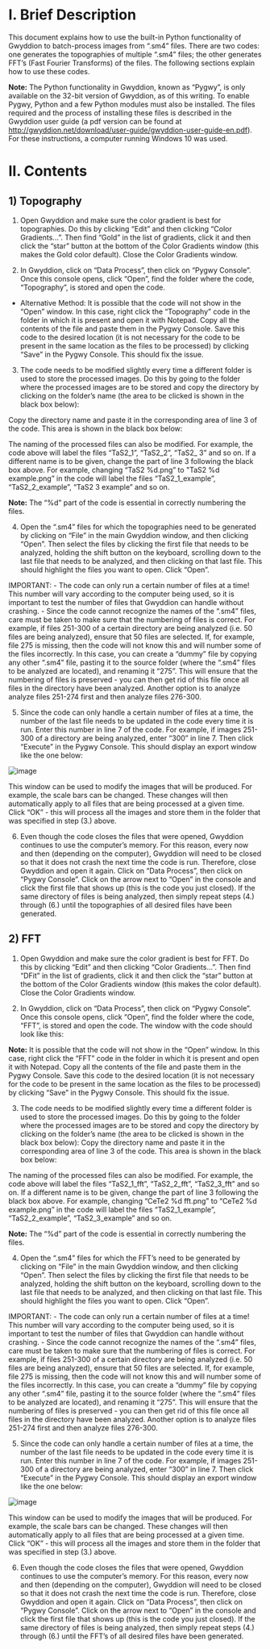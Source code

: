 # I. Brief Description 
This document explains how to use the built-in Python functionality of Gwyddion to batch-process images from “.sm4” files. There are two codes: one generates the topographies of multiple “.sm4” files; the other generates FFT’s (Fast Fourier Transforms) of the files. The following sections explain how to use these codes.

**Note:** The Python functionality in Gwyddion, known as “Pygwy”, is only available on the 32-bit version of Gwyddion, as of this writing. To enable Pygwy, Python and a few Python modules must also be installed. The files required and the process of installing these files is described in the Gwyddion user guide (a pdf version can be found at http://gwyddion.net/download/user-guide/gwyddion-user-guide-en.pdf). For these instructions, a computer running Windows 10 was used.
# II. Contents
## 1) Topography 

1. Open Gwyddion and make sure the color gradient is best for topographies. Do this by clicking “Edit” and then clicking “Color Gradients...”. Then find “Gold” in the list of gradients, click it and then click the “star” button at the bottom of the Color Gradients window (this makes the Gold color default). Close the Color Gradients window.

2. In Gwyddion, click on “Data Process”, then click on “Pygwy Console”. Once this console opens, click “Open”, find the folder where the code, “Topography”, is stored and open the code. 

- Alternative Method: It is possible that the code will not show in the “Open” window. In this case, right click the “Topography” code in the folder in which it is present and open it with Notepad. Copy all the contents of the file and paste them in the Pygwy Console. Save this code to the desired location (it is not necessary for the code to be present in the same location as the files to be processed) by clicking “Save” in the Pygwy Console. This should fix the issue.

3. The code needs to be modified slightly every time a different folder is used to store the processed images. Do this by going to the folder where the processed images are to be stored and copy the directory by clicking on the folder’s name (the area to be clicked is shown in the black box below):

Copy the directory name and paste it in the corresponding area of line 3 of the code. This area is shown in the black box below:

The naming of the processed files can also be modified. For example, the code above will label the files “TaS2_1”, “TaS2_2”, “TaS2_ 3” and so on. If a different name is to be given, change the part of line 3 following the black box above. For example, changing “TaS2 %d.png” to "TaS2 %d example.png” in the code will label the files “TaS2_1_example”, “TaS2_2_example”, “TaS2 3 example” and so on. 

**Note:** The “%d” part of the code is essential in correctly numbering the files.

4. Open the “.sm4” files for which the topographies need to be generated by clicking on “File” in the main Gwyddion window, and then clicking “Open”. Then select the files by clicking the first file that needs to be analyzed, holding the shift button on the keyboard, scrolling down to the last file that needs to be analyzed, and then clicking on that last file. This should highlight the files you want to open. Click “Open”.

IMPORTANT:
    - The code can only run a certain number of files at a time! This number will vary according to the computer being used, so it is important to test the number of files that Gwyddion can handle without crashing.
    - Since the code cannot recognize the names of the “.sm4” files, care must be taken to make sure that the numbering of files is correct. For example, if files 251-300 of a certain directory are being analyzed (i.e. 50 files are being analyzed), ensure that 50 files are selected. If, for example, file 275 is missing, then the code will not know this and will number some of the files incorrectly. In this case, you can create a “dummy” file by copying any other “.sm4” file, pasting it to the source folder (where the “.sm4” files to be analyzed are located), and renaming it “275”. This will ensure that the numbering of files is preserved - you can then get rid of this file once all files in the directory have been analyzed. Another option is to analyze analyze files 251-274 first and then analyze files 276-300.
    
5. Since the code can only handle a certain number of files at a time, the number of the last file needs to be updated in the code every time it is run. Enter this number in line 7 of the code. For example, if images 251-300 of a directory are being analyzed, enter “300” in line 7. Then click “Execute” in the Pygwy Console. This should display an export window like the one below:

![image](https://user-images.githubusercontent.com/60806068/89716282-b4741c80-d979-11ea-8c67-9bf023a288f4.png)

This window can be used to modify the images that will be produced. For example, the scale bars can be changed. These changes will then automatically apply to all files that are being processed at a given time. Click “OK” - this will process all the images and store them in the folder that was specified in step (3.) above.

6. Even though the code closes the files that were opened, Gwyddion continues to use the computer’s memory. For this reason, every now and then (depending on the computer), Gwyddion will need to be closed so that it does not crash the next time the code is run. Therefore, close Gwyddion and open it again. Click on “Data Process”, then click on “Pygwy Console”. Click on the arrow next
to “Open” in the console and click the first file that shows up (this is the code you just closed). If the same directory of files is being analyzed, then simply repeat steps (4.) through (6.) until the topographies of all desired files have been generated.

## 2) FFT
1. Open Gwyddion and make sure the color gradient is best for FFT. Do this by clicking “Edit” and then clicking “Color Gradients...”. Then find “DFit” in the list of gradients, click it and then click the “star” button at the bottom of the Color Gradients window (this makes the color default). Close the Color Gradients window.

2. In Gwyddion, click on “Data Process”, then click on “Pygwy Console”. Once this console opens, click “Open”, find the folder where the code, “FFT”, is stored and open the code. The window with the code should look like this:

**Note:** It is possible that the code will not show in the “Open” window. In this case, right click the “FFT” code in the folder in which it is present and open it with Notepad. Copy all the contents of the file and paste them in the Pygwy Console. Save this code to the desired location (it is not necessary for the code to be present in the same location as the files to be processed) by clicking “Save” in the Pygwy Console. This should fix the issue.

3. The code needs to be modified slightly every time a different folder is used to store the processed images. Do this by going to the folder where the processed images are to be stored and copy the directory by clicking on the folder’s name (the area to be clicked is shown in the black box below): Copy the directory name and paste it in the corresponding area of line 3 of the code. This area is shown in the black box below: 
<p>The naming of the processed files can also be modified. For example, the code above will label the files “TaS2_1_fft”, “TaS2_2_fft”, “TaS2_3_fft” and so on. If a different name is to be given, change the part of line 3 following the black box above. For example, changing “CeTe2 %d fft.png” to “CeTe2 %d example.png” in the code will label the files “TaS2_1_example”, “TaS2_2_example”, “TaS2_3_example” and so on. </p>

**Note:** The “%d” part of the code is essential in correctly numbering the files.

4. Open the “.sm4” files for which the FFT’s need to be generated by clicking on “File” in the main Gwyddion window, and then clicking “Open”. Then select the files by clicking the first file that needs to be analyzed, holding the shift button on the keyboard, scrolling down to the last file that needs to be analyzed, and then clicking on that last file. This should highlight the files you want to open. Click “Open”.

IMPORTANT:
    - The code can only run a certain number of files at a time! This number will vary according to the computer being used, so it is important to test the number of files that Gwyddion can handle without crashing.
    - Since the code cannot recognize the names of the “.sm4” files, care must be taken to make sure that the numbering of files is correct. For example, if files 251-300 of a certain directory are being analyzed (i.e. 50 files are being analyzed), ensure that 50 files are selected. If, for example, file 275 is missing, then the code will not know this and will number some of the files incorrectly. In this case, you can create a “dummy” file by copying any other “.sm4” file, pasting it to the source folder (where the “.sm4” files to be analyzed are located), and renaming it “275”. This will ensure that the numbering of files is preserved - you can then get rid of this file once all files in the directory have been analyzed. Another option is to analyze files 251-274 first and then analyze files 276-300.

5. Since the code can only handle a certain number of files at a time, the number of the last file needs to be updated in the code every time it is run. Enter this number in line 7 of the code. For example, if images 251-300 of a directory are being analyzed, enter “300” in line 7. Then click “Execute” in the Pygwy Console. This should display an export window like the one below:

![image](https://user-images.githubusercontent.com/60806068/89716306-cbb30a00-d979-11ea-9e10-79afa19577e4.png)

This window can be used to modify the images that will be produced. For example, the scale bars can be changed. These changes will then automatically apply to all files that are being processed at a given time. Click “OK” - this will process all the images and store them in the folder that was specified in step (3.) above.

6. Even though the code closes the files that were opened, Gwyddion continues to use the computer’s memory. For this reason, every now and then (depending on the computer), Gwyddion will need to be closed so that it does not crash the next time the code is run. Therefore, close Gwyddion and open it again. Click on “Data Process”, then click on “Pygwy Console”. Click on the arrow next to 
“Open” in the console and click the first file that shows up (this is the code you just closed). If the same directory of files is being analyzed, then simply repeat steps (4.) through (6.) until the FFT’s of all desired files have been generated.

